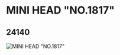 # MINI HEAD "NO.1817"
## 24140
![MINI HEAD "NO.1817"](https://lc-www-live-s.legocdn.com/media/bricks/5/2/6129606.jpg)